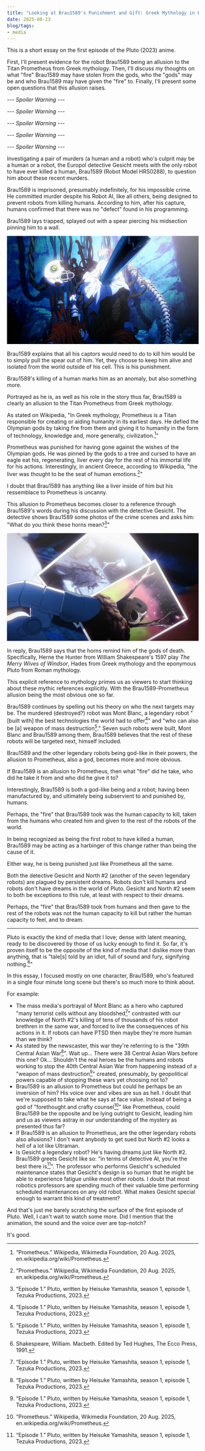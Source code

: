 ```yaml
---
title: "Looking at Brau1589's Punishment and Gift: Greek Mythology in Pluto Episode 1"
date: 2025-08-23
blog/tags:
- media
---
```


This is a short essay on the first episode of the Pluto (2023) anime.

First, I'll present evidence for the robot Brau1589 being an allusion to the Titan Prometheus from Greek mythology. Then, I'll discuss my thoughts on what "fire" Brau1589 may have stolen from the gods, who the "gods" may be and who Brau1589 may have given the "fire" to. Finally, I'll present some open questions that this allusion raises.

<!--more-->

*--- Spoiler Warning ---*

*--- Spoiler Warning ---*

*--- Spoiler Warning ---*

*--- Spoiler Warning ---*

*--- Spoiler Warning ---*

Investigating a pair of murders (a human and a robot) who's culprit may be a human or a robot, the Europol detective Gesicht meets with the only robot to have ever killed a human, Brau1589 (Robot Model HRS0288), to question him about these recent murders.

Brau1589 is imprisoned, presumably indefinitely, for his impossible crime. He committed murder despite his Robot AI, like all others, being designed to prevent robots from killing humans. According to him, after his capture, humans confirmed that there was no "defect" found in his programming. 

Brau1589 lays trapped, splayed out with a spear piercing his midsection pinning him to a wall.

![](1.jpg)

Brau1589 explains that all his captors would need to do to kill him would be to simply pull the spear out of him. Yet, they choose to keep him alive and isolated from the world outside of his cell. This is his punishment.

Brau1589's killing of a human marks him as an anomaly, but also something more.

Portrayed as he is, as well as his role in the story thus far, Brau1589 is clearly an allusion to the Titan Prometheus from Greek mythology.

As stated on Wikipedia, "In Greek mythology, Prometheus is a Titan responsible for creating or aiding humanity in its earliest days. He defied the Olympian gods by taking fire from them and giving it to humanity in the form of technology, knowledge and, more generally, civilization.[^1]"

Prometheus was punished for having gone against the wishes of the Olympian gods. He was pinned by the gods to a tree and cursed to have an eagle eat his, regenerating, liver every day for the rest of his immortal life for his actions. Interestingly, in ancient Greece, according to Wikipedia, "the liver was thought to be the seat of human emotions.[^1]"

I doubt that Brau1589 has anything like a liver inside of him but his ressemblace to Prometheus is uncanny.

This allusion to Prometheus becomes closer to a reference through Brau1589's words during his discussion with the detective Gesicht. The detective shows Brau1589 some photos of the crime scenes and asks him: "What do you think these horns mean?[^2]"

![](2.jpg)

In reply, Brau1589 says that the horns remind him of the gods of death. Specifically, Herne the Hunter from William Shakespeare's 1597 play *The Merry Wives of Windsor*, Hades from Greek mythology and the eponymous Pluto from Roman mythology.

This explicit reference to mythology primes us as viewers to start thinking about these mythic references explicitly. With the Brau1589-Prometheus allusion being the most obvious one so far.

Brau1589 continues by spelling out his theory on who the next targets may be. The murdered (destroyed?) robot was Mont Blanc, a legendary robot "[built with] the best technologies the world had to offer[^2]" and "who can also be [a] weapon of mass destruction[^2]." Seven such robots were built, Mont Blanc and Brau1589 among them, Brau1589 believes that the rest of these robots will be targeted next, himself included.

Brau1589 and the other legendary robots being god-like in their powers, the allusion to Prometheus, also a god, becomes more and more obvious.

If Brau1589 is an allusion to Prometheus, then what "fire" did he take, who did he take it from and who did he give it to?

Interestingly, Brau1589 is both a god-like being and a robot; having been manufactured by, and ultimately being subservient to and punished by, humans.

Perhaps, the "fire" that Brau1589 took was the human capacity to kill, taken from the humans who created him and given to the rest of the robots of the world.

In being recognized as being the first robot to have killed a human, Brau1589 may be acting as a harbinger of this change rather than being the cause of it.

Either way, he is being punished just like Prometheus all the same.

Both the detective Gesicht and North #2 (another of the seven legendary robots) are plagued by persistent dreams. Robots don't kill humans and robots don't have dreams in the world of Pluto. Gesicht and North #2 seem to both be exceptions to this rule, at least with respect to their dreams.

Perhaps, the "fire" that Brau1589 took from humans and then gave to the rest of the robots was not the human capacity to kill but rather the human capacity to feel, and to dream.

---

Pluto is exactly the kind of media that I love; dense with latent meaning, ready to be discovered by those of us lucky enough to find it. So far, it's proven itself to be the opposite of the kind of media that I dislike more than anything, that is "tale[s] told by an idiot, full of sound and fury, signifying nothing.[^3]"

In this essay, I focused mostly on one character, Brau1589, who's featured in a single four minute long scene but there's so much more to think about.

For example:
- The mass media's portrayal of Mont Blanc as a hero who captured "many terrorist cells without any bloodshed[^2]" contrasted with our knowledge of North #2's killing of tens of thousands of his robot brethren in the same war, and forced to live the consequences of his actions in it. If robots can have PTSD then maybe they're more human than we think?
- As stated by the newscaster, this war they're referring to is the "39th Central Asian War[^2]". Wait up... There were 38 Central Asian Wars before this one? Ok... Shouldn't the real heroes be the humans and robots working to stop the 40th Central Asian War from happening instead of a "weapon of mass destruction[^2]" created, presumably, by geopolitical powers capable of stopping these wars yet choosing not to?
- Brau1589 is an allusion to Prometheus but could he perhaps be an inversion of him? His voice over and vibes are sus as hell. I doubt that we're supposed to take what he says at face value. Instead of being a god of "forethought and crafty counsel[^1]" like Prometheus, could Brau1589 be the opposite and be lying outright to Gesicht, leading him and us as viewers astray in our understanding of the mystery as presented thus far?
- If Brau1589 is an allusion to Prometheus, are the other legendary robots also allusions? I don't want anybody to get sued but North #2 looks a hell of a lot like Ultraman.
- Is Gesicht a legendary robot? He's having dreams just like North #2. Brau1589 greets Gesicht like so: "in terms of detective AI, you're the best there is[^2]". The professor who performs Gesicht's scheduled maintenance states that Gesicht's design is so human that he might be able to experience fatigue unlike most other robots. I doubt that most robotics professors are spending much of their valuable time performing scheduled maintenances on any old robot. What makes Gesicht special enough to warrant this kind of treatment?

And that's just me barely scratching the surface of the first episode of Pluto. Well, I can't wait to watch some more. Did I mention that the animation, the sound and the voice over are top-notch?

It's good.

[^1]: “Prometheus.” Wikipedia, Wikimedia Foundation, 20 Aug. 2025, en.wikipedia.org/wiki/Prometheus.
[^2]: “Episode 1.” Pluto, written by Heisuke Yamashita, season 1, episode 1, Tezuka Productions, 2023.
[^3]: Shakespeare, William. Macbeth. Edited by Ted Hughes, The Ecco Press, 1991.